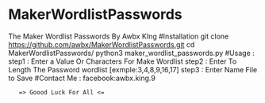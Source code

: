 # MakerWordlistPasswords
The Maker Wordlist Passwords By Awbx KIng
#Installation
      git clone https://github.com/awbx/MakerWordlistPasswords.git
      cd MakerWordlistPasswords/
      python3 maker_wordlist_passwords.py
#Usage :
      step1 : Enter a Value Or Characters For Make Wordlist
      step2 : Enter To Length The Password  wordlist [exmple:3,4,8,9,16,17]
      step3 : Enter Name File to Save 
#Contact Me :
       facebook:awbx.king.9
       
       => Goood Luck For All <=
